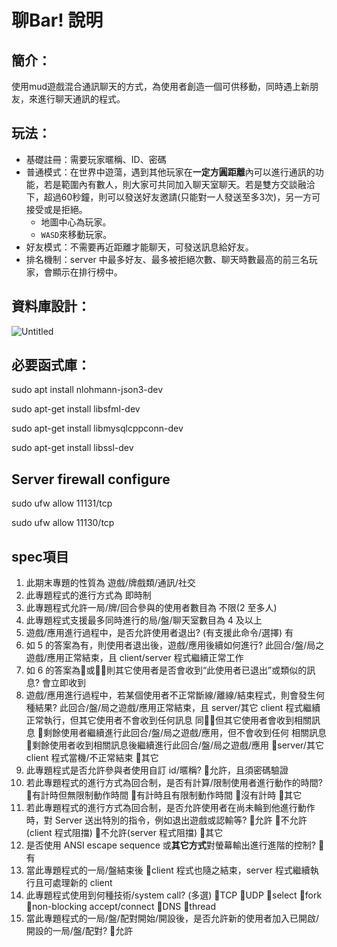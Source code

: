 # 聊Bar! 說明

## 簡介：

使用mud遊戲混合通訊聊天的方式，為使用者創造一個可供移動，同時遇上新朋友，來進行聊天通訊的程式。

## 玩法：

- 基礎註冊：需要玩家暱稱、ID、密碼
- 普通模式：在世界中遊蕩，遇到其他玩家在**一定方圓距離**內可以進行通訊的功能，若是範圍內有數人，則大家可共同加入聊天室聊天。若是雙方交談融洽下，超過60秒鐘，則可以發送好友邀請(只能對一人發送至多3次)，另一方可接受或是拒絕。
    - 地圖中心為玩家。
    - `WASD`來移動玩家。
- 好友模式：不需要再近距離才能聊天，可發送訊息給好友。
- 排名機制：server 中最多好友、最多被拒絕次數、聊天時數最高的前三名玩家，會顯示在排行榜中。

## 資料庫設計：

![Untitled](%E8%81%8ABar!%20%E8%AA%AA%E6%98%8E%2085fd45809ad34c5483a69e4fc0cc75b3/Untitled.png)


## 必要函式庫：

sudo apt install nlohmann-json3-dev

sudo apt-get install libsfml-dev

sudo apt-get install libmysqlcppconn-dev

sudo apt-get install libssl-dev

## Server firewall configure
sudo ufw allow 11131/tcp

sudo ufw allow 11130/tcp


## spec項目

1. 此期末專題的性質為 
    遊戲/牌戲類/通訊/社交
2. 此專題程式的進行方式為 
    即時制 
3. 此專題程式允許一局/牌/回合參與的使用者數目為 
    不限(2 至多人)
4. 此專題程式支援最多同時進行的局/盤/聊天室數目為 
    4 及以上
5. 遊戲/應用進行過程中，是否允許使用者退出? (有支援此命令/選擇) 
    有 
6. 如 5 的答案為有，則使用者退出後，遊戲/應用後續如何進行? 
    此回合/盤/局之遊戲/應用正常結束，且 client/server 程式繼續正常工作 
7. 如 6 的答案為或，則其它使用者是否會收到“此使用者已退出”或類似的訊息? 
    會立即收到 
8. 遊戲/應用進行過程中，若某個使用者不正常斷線/離線/結束程式，則會發生何種結果? 
    此回合/盤/局之遊戲/應用正常結束，且 server/其它 client 程式繼續正常執行，但其它使用者不會收到任何訊息 
    同，但其它使用者會收到相關訊息 剩餘使用者繼續進行此回合/盤/局之遊戲/應用，但不會收到任何
相關訊息剩餘使用者收到相關訊息後繼續進行此回合/盤/局之遊戲/應用
server/其它 client 程式當機/不正常結束 其它
9. 此專題程式是否允許參與者使用自訂 id/暱稱? 允許，且須密碼驗證
10. 若此專題程式的進行方式為回合制，是否有計算/限制使用者進行動作的時間?
有計時但無限制動作時間 有計時且有限制動作時間 沒有計時 其它
11. 若此專題程式的進行方式為回合制，是否允許使用者在尚未輪到他進行動作
時，對 Server 送出特別的指令，例如退出遊戲或認輸等? 允許 不允許
(client 程式阻擋) 不允許(server 程式阻擋) 其它
12. 是否使用 ANSI escape sequence 或**其它方式**對螢幕輸出進行進階的控制? 有
13. 當此專題程式的一局/盤結束後 client 程式也隨之結束，server 程式繼續執行且可處理新的 client
14. 此專題程式使用到何種技術/system call? (多選) TCP UDP select fork
non-blocking accept/connect DNS thread
15. 當此專題程式的一局/盤/配對開始/開設後，是否允許新的使用者加入已開啟/
開設的一局/盤/配對? 允許